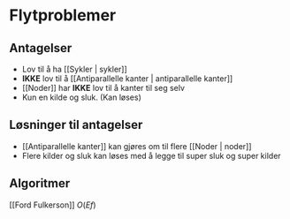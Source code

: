 # Flytproblemer
## Antagelser
-	Lov til å ha [[Sykler | sykler]]
-	**IKKE** lov til å [[Antiparallelle kanter | antiparallelle kanter]]
-	[[Noder]] har **IKKE** lov til å kanter til seg selv
-	Kun en kilde og sluk. (Kan løses)

## Løsninger til antagelser
-	[[Antiparallelle kanter]] kan gjøres om til flere [[Noder | noder]]
-	Flere kilder og sluk kan løses med å legge til super sluk og super kilder


## Algoritmer
[[Ford Fulkerson]] $O(Ef)$
